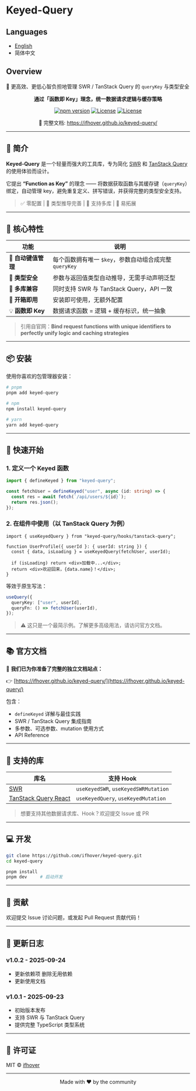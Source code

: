 # Keyed-Query

## Languages

- [English](README.md)
- 简体中文

## Overview

🔑 更高效、更低心智负担地管理 SWR / TanStack Query 的 `queryKey` 与类型安全

<p align="center">
  <strong>通过「函数即 Key」理念，统一数据请求逻辑与缓存策略</strong>
</p>

<p align="center">
  <a href="https://www.npmjs.com/package/keyed-query"><img src="https://img.shields.io/npm/v/keyed-query?color=blue" alt="npm version" /></a>
  <a href="https://opensource.org/licenses/MIT"><img src="https://img.shields.io/github/stars/ifhover/keyed-query" alt="License" /></a>
  <a href="https://opensource.org/licenses/MIT"><img src="https://img.shields.io/badge/license-MIT-green.svg" alt="License" /></a>
</p>

<p align="center">
  📘 完整文档: <a href="https://ifhover.github.io/keyed-query/">https://ifhover.github.io/keyed-query/</a>
</p>

---

## 📌 简介

**Keyed-Query** 是一个轻量而强大的工具库，专为简化 [SWR](https://swr.vercel.app) 和 [TanStack Query](https://tanstack.com/query) 的使用体验而设计。

它提出 **“Function as Key”** 的理念 —— 将数据获取函数与其缓存键（`queryKey`）绑定，自动管理 key，避免重复定义、拼写错误，并获得完整的类型安全支持。

> ✅ 零配置 | 🧪 类型推导完善 | 🔁 支持多库 | 🌱 易拓展

---

## 🌟 核心特性

| 功能                | 说明                                                   |
| ------------------- | ------------------------------------------------------ |
| 🔑 **自动键值管理** | 每个函数拥有唯一 `$key`，参数自动组合成完整 `queryKey` |
| 🎯 **类型安全**     | 参数与返回值类型自动推导，无需手动声明泛型             |
| 🔄 **多库兼容**     | 同时支持 SWR 与 TanStack Query，API 一致               |
| 🚀 **开箱即用**     | 安装即可使用，无额外配置                               |
| 💡 **函数即 Key**   | 数据请求函数 = 逻辑 + 缓存标识，统一抽象               |

> 引用自官网：**Bind request functions with unique identifiers to perfectly unify logic and caching strategies**

---

## 📦 安装

使用你喜欢的包管理器安装：

```bash
# pnpm
pnpm add keyed-query

# npm
npm install keyed-query

# yarn
yarn add keyed-query
```

---

## 🚀 快速开始

### 1. 定义一个 Keyed 函数

```ts
import { defineKeyed } from "keyed-query";

const fetchUser = defineKeyed("user", async (id: string) => {
  const res = await fetch(`/api/users/${id}`);
  return res.json();
});
```

### 2. 在组件中使用（以 TanStack Query 为例）

```tsx
import { useKeyedQuery } from "keyed-query/hooks/tanstack-query";

function UserProfile({ userId }: { userId: string }) {
  const { data, isLoading } = useKeyedQuery(fetchUser, userId);

  if (isLoading) return <div>加载中...</div>;
  return <div>欢迎回来，{data.name}！</div>;
}
```

等效于原生写法：

```ts
useQuery({
  queryKey: ["user", userId],
  queryFn: () => fetchUser(userId),
});
```

> ⚠️ 这只是一个最简示例。了解更多高级用法，请访问官方文档。

---

## 📚 官方文档

📘 **我们已为你准备了完整的独立文档站点：**

👉 [https://ifhover.github.io/keyed-query/](https://ifhover.github.io/keyed-query/)

包含：

- `defineKeyed` 详解与最佳实践
- SWR / TanStack Query 集成指南
- 多参数、可选参数、mutation 使用方式
- API Reference

---

## 🧩 支持的库

| 库名                                               | 支持 Hook                            |
| -------------------------------------------------- | ------------------------------------ |
| [SWR](https://swr.vercel.app)                      | `useKeyedSWR`, `useKeyedSWRMutation` |
| [TanStack Query React](https://tanstack.com/query) | `useKeyedQuery`, `useKeyedMutation`  |

> 想要支持其他数据请求库、Hook？欢迎提交 Issue 或 PR

---

## 💻 开发

```bash
git clone https://github.com/ifhover/keyed-query.git
cd keyed-query

pnpm install
pnpm dev     # 启动开发
```

---

## 🤝 贡献

欢迎提交 Issue 讨论问题，或发起 Pull Request 贡献代码！

---

## 📜 更新日志

### v1.0.2 - 2025-09-24

- 更新依赖项 删除无用依赖
- 更新使用文档

### v1.0.1 - 2025-09-23

- 初始版本发布
- 支持 SWR 与 TanStack Query
- 提供完整 TypeScript 类型系统

---

## 📄 许可证

MIT © [ifhover](https://github.com/ifhover)

---

<p align="center">
  Made with ❤️ by the community
</p>

